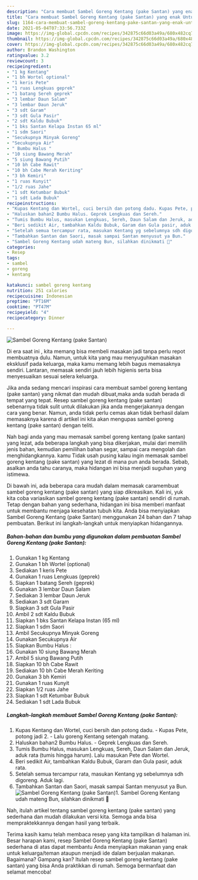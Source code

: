 ```yaml
---
description: "Cara membuat Sambel Goreng Kentang (pake Santan) yang enak Untuk Jualan"
title: "Cara membuat Sambel Goreng Kentang (pake Santan) yang enak Untuk Jualan"
slug: 1164-cara-membuat-sambel-goreng-kentang-pake-santan-yang-enak-untuk-jualan
date: 2021-05-04T07:33:56.733Z
image: https://img-global.cpcdn.com/recipes/342875c66d03a49a/680x482cq70/sambel-goreng-kentang-pake-santan-foto-resep-utama.jpg
thumbnail: https://img-global.cpcdn.com/recipes/342875c66d03a49a/680x482cq70/sambel-goreng-kentang-pake-santan-foto-resep-utama.jpg
cover: https://img-global.cpcdn.com/recipes/342875c66d03a49a/680x482cq70/sambel-goreng-kentang-pake-santan-foto-resep-utama.jpg
author: Brandon Washington
ratingvalue: 3.2
reviewcount: 3
recipeingredient:
- "1 kg Kentang"
- "1 bh Wortel optional"
- "1 keris Pete"
- "1 ruas Lengkuas geprek"
- "1 batang Sereh geprek"
- "3 lembar Daun Salam"
- "3 lembar Daun Jeruk"
- "3 sdt Garam"
- "3 sdt Gula Pasir"
- "2 sdt Kaldu Bubuk"
- "1 bks Santan Kelapa Instan 65 ml"
- "1 sdm Saori"
- "Secukupnya Minyak Goreng"
- "Secukupnya Air"
- " Bumbu Halus "
- "10 siung Bawang Merah"
- "5 siung Bawang Putih"
- "10 bh Cabe Rawit"
- "10 bh Cabe Merah Keriting"
- "3 bh Kemiri"
- "1 ruas Kunyit"
- "1/2 ruas Jahe"
- "1 sdt Ketumbar Bubuk"
- "1 sdt Lada Bubuk"
recipeinstructions:
- "Kupas Kentang dan Wortel, cuci bersih dan potong dadu. Kupas Pete, potong jadi 2. Lalu goreng Kentang setengah matang."
- "Haluskan bahan2 Bumbu Halus. Geprek Lengkuas dan Sereh."
- "Tumis Bumbu Halus, masukan Lengkuas, Sereh, Daun Salam dan Jeruk, aduk rata (tumis hingga harum). Lalu masukan Pete dan Wortel."
- "Beri sedikit Air, tambahkan Kaldu Bubuk, Garam dan Gula pasir, aduk rata."
- "Setelah semua tercampur rata, masukan Kentang yg sebelumnya sdh digoreng. Aduk lagi."
- "Tambahkan Santan dan Saori, masak sampai Santan menyusut ya Bun."
- "Sambel Goreng Kentang udah mateng Bun, silahkan dinikmati 🤗"
categories:
- Resep
tags:
- sambel
- goreng
- kentang

katakunci: sambel goreng kentang 
nutrition: 251 calories
recipecuisine: Indonesian
preptime: "PT16M"
cooktime: "PT47M"
recipeyield: "4"
recipecategory: Dinner

---
```



![Sambel Goreng Kentang (pake Santan)](https://img-global.cpcdn.com/recipes/342875c66d03a49a/680x482cq70/sambel-goreng-kentang-pake-santan-foto-resep-utama.jpg)

Di era  saat ini , kita memang bisa membeli masakan jadi tanpa perlu repot membuatnya dulu. Namun, untuk kita yang mau menyuguhkan masakan eksklusif pada keluarga, maka kamu memang lebih bagus memasaknya sendiri. Lantaran, memasak sendiri jauh lebih higienis serta bisa menyesuaikan sesuai selera keluarga.

Jika anda sedang mencari inspirasi cara membuat sambel goreng kentang (pake santan) yang nikmat dan mudah dibuat,maka anda sudah berada di tempat yang tepat. Resep sambel goreng kentang (pake santan)  sebenarnya tidak sulit untuk dilakukan jika anda mengerjakannya dengan cara yang benar. Namun, anda tidak perlu cemas akan tidak berhasil dalam memasaknya 
karena di artikel ini kita akan mengupas sambel goreng kentang (pake santan) dengan teliti.  



Nah bagi anda yang mau memasak sambel goreng kentang (pake santan) yang lezat, ada beberapa langkah yang bisa dikerjakan, mulai dari memilih jenis bahan, kemudian pemilihan bahan segar, sampai cara mengolah dan menghidangkannya. kamu Tidak usah pusing kalau ingin memasak sambel goreng kentang (pake santan) yang lezat di mana pun anda berada. Sebab, asalkan anda  tahu caranya, maka hidangan ini bisa menjadi suguhan yang istimewa.

Di bawah ini, ada beberapa cara mudah dalam memasak caramembuat sambel goreng kentang (pake santan) yang siap dikreasikan. Kali ini, yuk kita coba variasikan sambel goreng kentang (pake santan) sendiri di rumah. Tetap dengan bahan yang sederhana, hidangan ini bisa memberi manfaat untuk membantu menjaga kesehatan tubuh kita. Anda bisa menyiapkan Sambel Goreng Kentang (pake Santan) menggunakan 24 bahan dan 7 tahap pembuatan. Berikut ini langkah-langkah untuk menyiapkan hidangannya.

<!--inarticleads1-->

##### Bahan-bahan dan bumbu yang digunakan dalam pembuatan Sambel Goreng Kentang (pake Santan):

1. Gunakan 1 kg Kentang
1. Gunakan 1 bh Wortel (optional)
1. Sediakan 1 keris Pete
1. Gunakan 1 ruas Lengkuas (geprek)
1. Siapkan 1 batang Sereh (geprek)
1. Gunakan 3 lembar Daun Salam
1. Sediakan 3 lembar Daun Jeruk
1. Sediakan 3 sdt Garam
1. Siapkan 3 sdt Gula Pasir
1. Ambil 2 sdt Kaldu Bubuk
1. Siapkan 1 bks Santan Kelapa Instan (65 ml)
1. Siapkan 1 sdm Saori
1. Ambil Secukupnya Minyak Goreng
1. Gunakan Secukupnya Air
1. Siapkan  Bumbu Halus :
1. Gunakan 10 siung Bawang Merah
1. Ambil 5 siung Bawang Putih
1. Siapkan 10 bh Cabe Rawit
1. Sediakan 10 bh Cabe Merah Keriting
1. Gunakan 3 bh Kemiri
1. Gunakan 1 ruas Kunyit
1. Siapkan 1/2 ruas Jahe
1. Siapkan 1 sdt Ketumbar Bubuk
1. Sediakan 1 sdt Lada Bubuk




<!--inarticleads2-->

##### Langkah-langkah membuat Sambel Goreng Kentang (pake Santan):

1. Kupas Kentang dan Wortel, cuci bersih dan potong dadu. - Kupas Pete, potong jadi 2. - Lalu goreng Kentang setengah matang.
1. Haluskan bahan2 Bumbu Halus. - Geprek Lengkuas dan Sereh.
1. Tumis Bumbu Halus, masukan Lengkuas, Sereh, Daun Salam dan Jeruk, aduk rata (tumis hingga harum). Lalu masukan Pete dan Wortel.
1. Beri sedikit Air, tambahkan Kaldu Bubuk, Garam dan Gula pasir, aduk rata.
1. Setelah semua tercampur rata, masukan Kentang yg sebelumnya sdh digoreng. Aduk lagi.
1. Tambahkan Santan dan Saori, masak sampai Santan menyusut ya Bun.
<img src="//assets-global.cpcdn.com/assets/icons/button_play-2c75c40dde080a61004c1f40b05d8f140eaff45d7e9e6481dc71c63d2e7c4909.png" alt="Sambel Goreng Kentang (pake Santan)">1. Sambel Goreng Kentang udah mateng Bun, silahkan dinikmati 🤗




Nah, itulah artikel tentang  sambel goreng kentang (pake santan)  yang sederhana dan mudah dilakukan versi kita. Semoga anda bisa mempraktekkannya dengan hasil yang terbaik. 

Terima kasih kamu telah membaca resep yang kita tampilkan di halaman ini. Besar harapan kami, resep  Sambel Goreng Kentang (pake Santan) sederhana di atas dapat membantu Anda menyiapkan makanan yang enak untuk keluarga/teman ataupun menjadi ide dalam berjualan makanan. Bagaimana? Gampang kan? Itulah resep sambel goreng kentang (pake santan) yang bisa Anda praktikkan di rumah. Semoga bermanfaat dan selamat mencoba!


